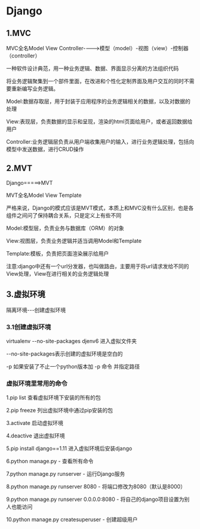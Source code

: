 # Django
## 1.MVC
MVC全名Model View Controller---->模型（model）-视图（view）-控制器（controller）

一种软件设计典范，用一种业务逻辑、数据、界面显示分离的方法组织代码

将业务逻辑聚集到一个部件里面，在改进和个性化定制界面及用户交互的同时不需要重新编写业务逻辑。

Model:数据存取层，用于封装于应用程序的业务逻辑相关的数据，以及对数据的处理

View:表现层，负责数据的显示和呈现，渲染的html页面给用户，或者返回数据给用户

Controller:业务逻辑层负责从用户端收集用户的输入，进行业务逻辑处理，包括向模型中发送数据，进行CRUD操作
## 2.MVT
Django=====>MVT

MVT全名Model View Template

严格来说，Django的模式应该是MVT模式，本质上和MVC没有什么区别，也是各组件之间问了保持耦合关系，只是定义上有些不同

Model:模型层，负责业务与数据库（ORM）的对象

View:视图层，负责业务逻辑并适当调用Model和Template

Template:模板，负责把页面渲染展示给用户

注意:django中还有一个url分发器，也叫做路由，主要用于将url请求发给不同的View处理，View在进行相关的业务逻辑处理

## 3.虚拟环境
隔离环境---创建虚拟环境
### 3.1创建虚拟环境
virtualenv --no-site-packages djenv6
进入虚拟文件夹

--no-site-packages表示创建的虚拟环境是空白的

-p 如果安装了不止一个python版本加 -p 命令 并指定路径
### 虚拟环境里常用的命令
1.pip list 查看虚拟环境下安装的所有的包

2.pip freeze 列出虚拟环境中通过pip安装的包

3.activate 启动虚拟环境

4.deactive 退出虚拟环境

5.pip install django==1.11 进入虚拟环境后安装django

6.python manage.py - 查看所有命令

7.python manage.py runserver - 运行Django服务

8.python manage.py runserver 8080 - 将端口修改为8080（默认是8000）

9.python manage.py runserver 0.0.0.0:8080 - 将自己的django项目设置为别人也能访问

10.python manage.py createsuperuser - 创建超级用户